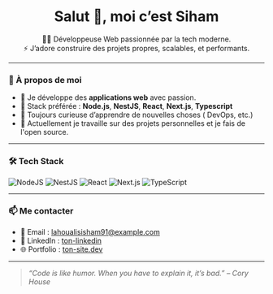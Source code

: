 <h1 align="center">Salut 👋, moi c’est Siham</h1>

<p align="center">
  🧑‍💻 Développeuse Web passionnée par la tech moderne. <br/>
  ⚡ J’adore construire des projets propres, scalables, et performants. 
</p>

---

### 🚀 À propos de moi

- 🔭 Je développe des **applications web** avec passion.
- 🧠 Stack préférée : **Node.js**, **NestJS**, **React**, **Next.js**,  **Typescript**
- 💬 Toujours curieuse d’apprendre de nouvelles choses ( DevOps, etc.)
- 🌱 Actuellement je travaille sur des projets personnelles et je fais de l'open source.

---

### 🛠️ Tech Stack

![NodeJS](https://img.shields.io/badge/-Node.js-339933?style=flat&logo=nodedotjs&logoColor=white)
![NestJS](https://img.shields.io/badge/-NestJS-E0234E?style=flat&logo=nestjs&logoColor=white)
![React](https://img.shields.io/badge/-React-61DAFB?style=flat&logo=react&logoColor=white)
![Next.js](https://img.shields.io/badge/-Next.js-000000?style=flat&logo=nextdotjs&logoColor=white)
![TypeScript](https://img.shields.io/badge/-TypeScript-007ACC?style=flat&logo=typescript&logoColor=white)

---


### 📫 Me contacter

- 📧 Email : [lahoualisisham91@example.com](mailto:ton.email@example.com)
- 💼 LinkedIn : [ton-linkedin](https://www.linkedin.com/in/ton-linkedin/)
- 🌐 Portfolio : [ton-site.dev](https://ton-site.dev)

---

> *“Code is like humor. When you have to explain it, it’s bad.” – Cory House*


 
 

